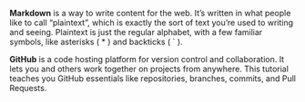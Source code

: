 **Markdown** is a way to write content for the web. It’s written in what people like to call “plaintext”, which is exactly the sort of text you’re used to writing and seeing. Plaintext is just the regular alphabet, with a few familiar symbols, like asterisks ( * ) and backticks ( ` ).

 

**GitHub** is a code hosting platform for version control and collaboration. It lets you and others work together on projects from anywhere. This tutorial teaches you GitHub essentials like repositories, branches, commits, and Pull Requests.